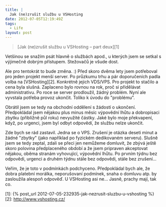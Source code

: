 ```yaml
---
title: |
  Jak (ne)zrušit službu u VSHosting
date: 2012-07-05T12:19:49Z
tags:
  - Life
layout: post
---
```

> [Jak (ne)zrušit službu u VSHosting – part deux][1]

Vetšinou se snažím psát hlavně o službách apod., u kterých jsem se setkal s výjimečně dobrým přístupem. Stežovačů je všude dost.

Ale pro tentokrát to bude změna. :) Před skoro dvěma lety jsem potřeboval pro jeden projekt menší server. Po průzkumu trhu a pár doporučeních padla volba na [VSHosting][2]. Konkrétně jejich VDS/VPS. Pro projekt to stačilo a cena byla slušná. Zaplaceno bylo rovnou na rok, proč si přidělávat administrativu. Po roce se server prodloužil, žádný problém. Nyní ale vyvstala potřeba provoz ukončit. Toliko k úvodu do "problému".

Obrátil jsem se tedy na obchodní oddělení s žádostí o ukončení. Předpokládal jsem nějakou plus minus měsíc výpovědní lhůtu a dobropisaci zbytku (přibližně půl roku) nevyužité částky. Jaké bylo moje překvapení, když, po urgenci, jsem byl odbyt odpovědí, že službu nelze ukončit.

Zde bych se rád zastavil. Jedna se o VPS. Zrušení je otázka deseti minut a žádné "zbytky" (jako například po fyzickém dedikovaném serveru). Slušně jsem se tedy zeptal, zdali se přeci jen nemůžeme domluvit, že zbývá ještě skoro polovina předplaceného období a že jsem pripraven akceptovat nějakou, oběma stranám vyhovující, výpovědní lhůtu. Po prvním týdnu bez odpovědi, urgenci a druhém týdnu stále bez odpovědi, stále bez zrušení...

Veřím, že je toto v podmínkách podchyceno. Předpokládal bych ale, že dobra platební morálka, neporušovaní podmínek, snaha o domluvu atp. by zasloužila alespoň odpověď. U VSHosting asi ne... Jasně, prachy mají, tak co.

[1]: {% post_url 2012-07-05-232935-jak-nezrusit-sluzbu-u-vshosting %}
[2]: http://www.vshosting.cz/